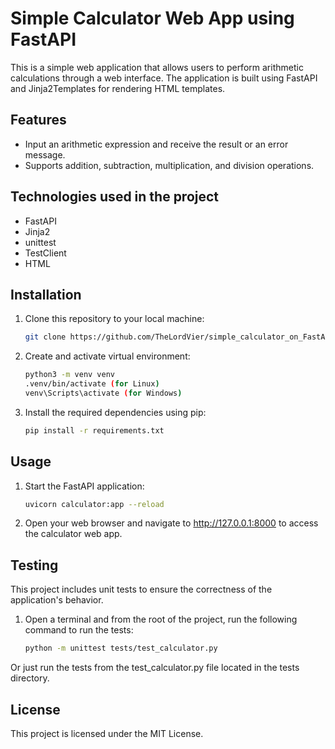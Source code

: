 # Simple Calculator Web App using FastAPI

This is a simple web application that allows users to perform arithmetic calculations through a web interface. The application is built using FastAPI and Jinja2Templates for rendering HTML templates.

## Features

- Input an arithmetic expression and receive the result or an error message.
- Supports addition, subtraction, multiplication, and division operations.

## Technologies used in the project

- FastAPI
- Jinja2
- unittest
- TestClient
- HTML

## Installation

1. Clone this repository to your local machine:

   ```bash
   git clone https://github.com/TheLordVier/simple_calculator_on_FastAPI

2. Create and activate virtual environment:

   ```bash
   python3 -m venv venv
   .venv/bin/activate (for Linux)
   venv\Scripts\activate (for Windows)

3. Install the required dependencies using pip:

   ```bash
   pip install -r requirements.txt

## Usage

1. Start the FastAPI application:

      ```bash
      uvicorn calculator:app --reload
   
2. Open your web browser and navigate to http://127.0.0.1:8000 to access the calculator web app.

## Testing

This project includes unit tests to ensure the correctness of the application's behavior.

1. Open a terminal and from the root of the project, run the following command to run the tests:

      ```bash
      python -m unittest tests/test_calculator.py
   
Or just run the tests from the test_calculator.py file located in the tests directory.
   
## License

This project is licensed under the MIT License.

